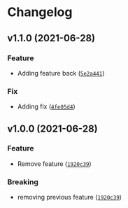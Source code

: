 # Changelog

<!--next-version-placeholder-->

## v1.1.0 (2021-06-28)
### Feature
* Adding feature back ([`5e2a441`](https://github.com/guiferviz/test-semantic-release/commit/5e2a441630e874f325f57ef4ac7110166c1b64b0))

### Fix
* Adding fix ([`4fe05d4`](https://github.com/guiferviz/test-semantic-release/commit/4fe05d49001deb66ac25e64f42d7a98ddb8f5c17))

## v1.0.0 (2021-06-28)
### Feature
* Remove feature ([`1920c39`](https://github.com/guiferviz/test-semantic-release/commit/1920c393d0cc0593b9f99f546c03de71eae34f07))

### Breaking
* removing previous feature  ([`1920c39`](https://github.com/guiferviz/test-semantic-release/commit/1920c393d0cc0593b9f99f546c03de71eae34f07))
